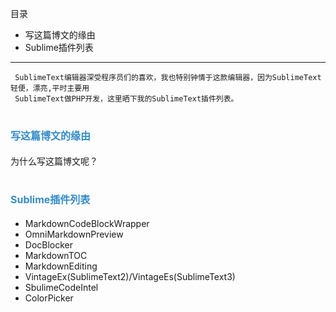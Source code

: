 目录
<!-- MarkdownTOC -->

- 写这篇博文的缘由
- Sublime插件列表

<!-- /MarkdownTOC -->

---



```
 SublimeText编辑器深受程序员们的喜欢，我也特别钟情于这款编辑器，因为SublimeText轻便，漂亮,平时主要用
 SublimeText做PHP开发，这里晒下我的SublimeText插件列表。
```

# <span style="font-size:16px;color:#338DCD">写这篇博文的缘由</span>
   为什么写这篇博文呢？

# <span style="font-size:16px;color:#338DCD">Sublime插件列表</span>  


+  MarkdownCodeBlockWrapper
+  OmniMarkdownPreview
+  DocBlocker
+  MarkdownTOC
+  MarkdownEditing
+  VintageEx(SublimeText2)/VintageEs(SublimeText3)
+  SbulimeCodeIntel
+  ColorPicker



